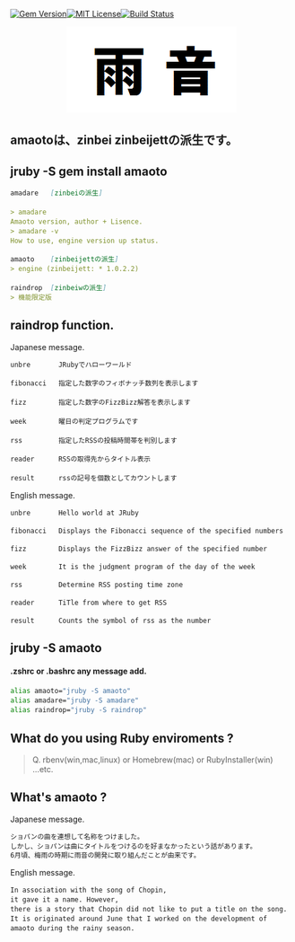 [![Gem Version](https://badge.fury.io/rb/amaoto.svg)](https://badge.fury.io/rb/amaoto)[![MIT License](http://img.shields.io/badge/license-MIT-blue.svg?style=flat)](LICENSE)[![Build Status](https://travis-ci.org/takkii/amaoto.svg?branch=master)](https://travis-ci.org/takkii/amaoto)


<div align="center">
<img src="https://github.com/takkii/amaoto/blob/master/image/amaoto.gif" alt="画像" title="雨音">
</div>

## amaotoは、zinbei zinbeijettの派生です。 

## jruby -S gem install amaoto

```markdown
amadare   [zinbeiの派生]

> amadare 
Amaoto version, author + Lisence.
> amadare -v
How to use, engine version up status.

amaoto    [zinbeijettの派生]  
> engine (zinbeijett: * 1.0.2.2)

raindrop  [zinbeiwの派生]
> 機能限定版
```

## raindrop function.

Japanese message.

```markdown
unbre       JRubyでハローワールド

fibonacci   指定した数字のフィボナッチ数列を表示します

fizz        指定した数字のFizzBizz解答を表示します

week        曜日の判定プログラムです

rss         指定したRSSの投稿時間帯を判別します

reader      RSSの取得先からタイトル表示

result      rssの記号を個数としてカウントします
```

English message.

```
unbre       Hello world at JRuby

fibonacci   Displays the Fibonacci sequence of the specified numbers

fizz        Displays the FizzBizz answer of the specified number

week        It is the judgment program of the day of the week

rss         Determine RSS posting time zone

reader      TiTle from where to get RSS

result      Counts the symbol of rss as the number
```

## jruby -S amaoto

#### .zshrc or .bashrc any message add.

```zsh
alias amaoto="jruby -S amaoto"
alias amadare="jruby -S amadare"
alias raindrop="jruby -S raindrop"
```

## What do you using Ruby enviroments ? 

> Q. rbenv(win,mac,linux) or Homebrew(mac) or RubyInstaller(win) ...etc.

## What's amaoto ?

Japanese message.

```markdown	
ショパンの曲を連想して名称をつけました。
しかし、ショパンは曲にタイトルをつけるのを好まなかったという話があります。
6月頃、梅雨の時期に雨音の開発に取り組んだことが由来です。
```

English message.

```markdown
In association with the song of Chopin, 
it gave it a name. However, 
there is a story that Chopin did not like to put a title on the song. 
It is originated around June that I worked on the development of 
amaoto during the rainy season.
```
